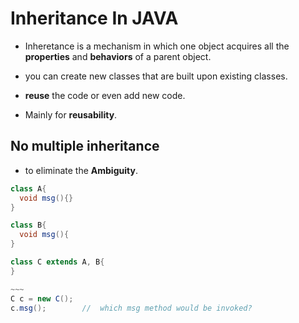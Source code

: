 

# Inheritance In JAVA  

  * Inheretance is a mechanism in which one object acquires all the **properties** and **behaviors** of a parent object.  
  * you can create new classes that are built upon existing classes.  
  * **reuse** the code or even add new code.  
  
  * Mainly for **reusability**.  

## No multiple inheritance  
  * to eliminate the **Ambiguity**.  
   
```java
class A{
  void msg(){}
}

class B{
  void msg(){
}

class C extends A, B{
}

~~~
C c = new C();
c.msg();        //  which msg method would be invoked?

```
